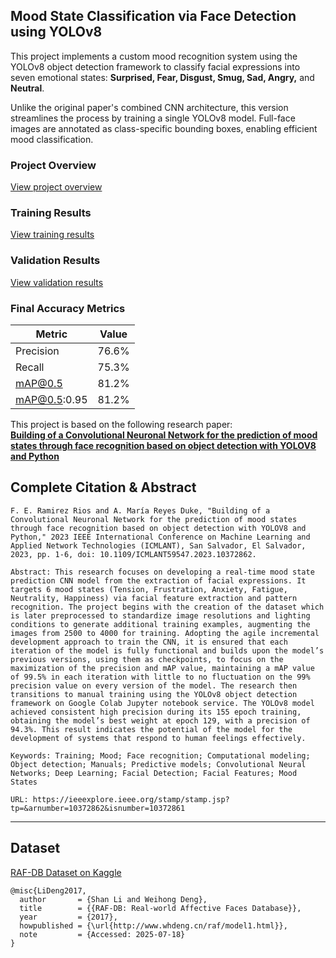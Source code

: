 ## Mood State Classification via Face Detection using YOLOv8

This project implements a custom mood recognition system using the YOLOv8 object detection framework to classify facial expressions into seven emotional states: **Surprised, Fear, Disgust, Smug, Sad, Angry,** and **Neutral**.

Unlike the original paper's combined CNN architecture, this version streamlines the process by training a single YOLOv8 model. Full-face images are annotated as class-specific bounding boxes, enabling efficient mood classification.

### Project Overview
[View project overview](docs/project_overview.md)

### Training Results
[View training results](docs/train_results.md)

### Validation Results
[View validation results](docs/val_results.md)

### Final Accuracy Metrics

| Metric         | Value   |
|----------------|---------|
| Precision      | 76.6%   |
| Recall         | 75.3%   |
| mAP@0.5        | 81.2%   |
| mAP@0.5:0.95   | 81.2%   |

This project is based on the following research paper:  
**[Building of a Convolutional Neuronal Network for the prediction of mood states through face recognition based on object detection with YOLOV8 and Python](https://ieeexplore.ieee.org/document/10372862)**

## Complete Citation & Abstract

```
F. E. Ramirez Rios and A. María Reyes Duke, "Building of a Convolutional Neuronal Network for the prediction of mood states through face recognition based on object detection with YOLOV8 and Python," 2023 IEEE International Conference on Machine Learning and Applied Network Technologies (ICMLANT), San Salvador, El Salvador, 2023, pp. 1-6, doi: 10.1109/ICMLANT59547.2023.10372862.

Abstract: This research focuses on developing a real-time mood state prediction CNN model from the extraction of facial expressions. It targets 6 mood states (Tension, Frustration, Anxiety, Fatigue, Neutrality, Happiness) via facial feature extraction and pattern recognition. The project begins with the creation of the dataset which is later preprocessed to standardize image resolutions and lighting conditions to generate additional training examples, augmenting the images from 2500 to 4000 for training. Adopting the agile incremental development approach to train the CNN, it is ensured that each iteration of the model is fully functional and builds upon the model’s previous versions, using them as checkpoints, to focus on the maximization of the precision and mAP value, maintaining a mAP value of 99.5% in each iteration with little to no fluctuation on the 99% precision value on every version of the model. The research then transitions to manual training using the YOLOv8 object detection framework on Google Colab Jupyter notebook service. The YOLOv8 model achieved consistent high precision during its 155 epoch training, obtaining the model’s best weight at epoch 129, with a precision of 94.3%. This result indicates the potential of the model for the development of systems that respond to human feelings effectively.

Keywords: Training; Mood; Face recognition; Computational modeling; Object detection; Manuals; Predictive models; Convolutional Neural Networks; Deep Learning; Facial Detection; Facial Features; Mood States

URL: https://ieeexplore.ieee.org/stamp/stamp.jsp?tp=&arnumber=10372862&isnumber=10372861
```

---

## Dataset

[RAF-DB Dataset on Kaggle](https://www.kaggle.com/datasets/shuvoalok/raf-db-dataset)

```
@misc{LiDeng2017,
  author       = {Shan Li and Weihong Deng},
  title        = {{RAF-DB: Real-world Affective Faces Database}},
  year         = {2017},
  howpublished = {\url{http://www.whdeng.cn/raf/model1.html}},
  note         = {Accessed: 2025-07-18}
}
```
